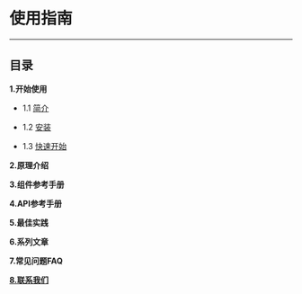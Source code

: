 # 使用指南
************************************************
## 目录

**1.开始使用**

* 1.1 [简介](1_1_简介.md)

* 1.2 [安装](1_2_安装.md)

* 1.3 [快速开始](1_3_快速开始.md)

**2.原理介绍**

**3.组件参考手册**

**4.API参考手册**

**5.最佳实践**

**6.系列文章**

**7.常见问题FAQ**

**[8.联系我们](8_1_联系我们.md)**

